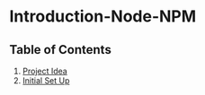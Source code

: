 # Introduction-Node-NPM

<!-- TODO: ADD SOME TEXT HERE AS TO WHAT THIS PAGE IS FOR. -->
## Table of Contents
1) [Project Idea](https://github.com/Joshuaf91/Introduction-Node-NPM/blob/master/readme/project_introduction.md "Project Idea")
2) [Initial Set Up](https://github.com/Joshuaf91/Introduction-Node-NPM/blob/master/readme/initial_set_up.md "Initial Set Up")

